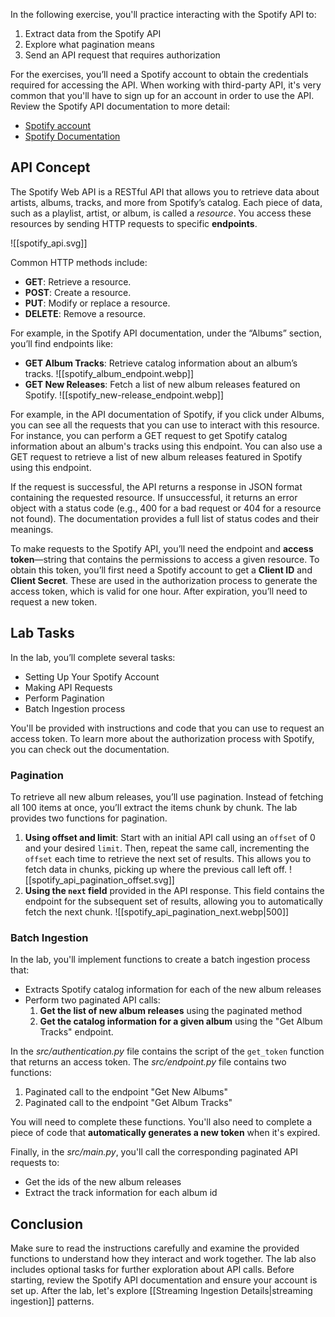In the following exercise, you'll practice interacting with the Spotify API to:
1. Extract data from the Spotify API
2. Explore what pagination means
3. Send an API request that requires authorization

For the exercises, you’ll need a Spotify account to obtain the credentials required for accessing the API. When working with third-party API, it's very common that you'll have to sign up for an account in order to use the API. Review the Spotify API documentation to more detail:
- [Spotify account](https://developer.spotify.com/)
- [Spotify Documentation](https://developer.spotify.com/documentation/web-api)

## API Concept

The Spotify Web API is a RESTful API that allows you to retrieve data about artists, albums, tracks, and more from Spotify’s catalog. Each piece of data, such as a playlist, artist, or album, is called a *resource*. You access these resources by sending HTTP requests to specific **endpoints**. 

![[spotify_api.svg]]

Common HTTP methods include:
- **GET**: Retrieve a resource.
- **POST**: Create a resource.
- **PUT**: Modify or replace a resource.
- **DELETE**: Remove a resource.

For example, in the Spotify API documentation, under the “Albums” section, you’ll find endpoints like:
- **GET Album Tracks**: Retrieve catalog information about an album’s tracks.
	![[spotify_album_endpoint.webp]]
- **GET New Releases**: Fetch a list of new album releases featured on Spotify.
	![[spotify_new-release_endpoint.webp]]

For example, in the API documentation of Spotify, if you click under Albums, you can see all the requests that you can use to interact with this resource. For instance, you can perform a GET request to get Spotify catalog information about an album's tracks using this endpoint. You can also use a GET request to retrieve a list of new album releases featured in Spotify using this endpoint.

If the request is successful, the API returns a response in JSON format containing the requested resource. If unsuccessful, it returns an error object with a status code (e.g., 400 for a bad request or 404 for a resource not found). The documentation provides a full list of status codes and their meanings.

To make requests to the Spotify API, you’ll need the endpoint and **access token**—string that contains the permissions to access a given resource. To obtain this token, you’ll first need a Spotify account to get a **Client ID** and **Client Secret**. These are used in the authorization process to generate the access token, which is valid for one hour. After expiration, you’ll need to request a new token.

## Lab Tasks

In the lab, you’ll complete several tasks:
- Setting Up Your Spotify Account
- Making API Requests
- Perform Pagination
- Batch Ingestion process

You'll be provided with instructions and code that you can use to request an access token. To learn more about the authorization process with Spotify, you can check out the documentation. 

### Pagination

To retrieve all new album releases, you’ll use pagination. Instead of fetching all 100 items at once, you’ll extract the items chunk by chunk. The lab provides two functions for pagination.

1. **Using offset and limit**: Start with an initial API call using an `offset` of 0 and your desired `limit`. Then, repeat the same call, incrementing the `offset` each time to retrieve the next set of results. This allows you to fetch data in chunks, picking up where the previous call left off.
	![[spotify_api_pagination_offset.svg]]
2. **Using the `next` field** provided in the API response. This field contains the endpoint for the subsequent set of results, allowing you to automatically fetch the next chunk.
	![[spotify_api_pagination_next.webp|500]]

### Batch Ingestion 

In the lab, you'll implement functions to create a batch ingestion process that:

- Extracts Spotify catalog information for each of the new album releases
- Perform two paginated API calls:
	1. **Get the list of new album releases** using the paginated method
	2. **Get the catalog information for a given album** using the "Get Album Tracks" endpoint.

In the *src/authentication.py* file contains the script of the `get_token` function that returns an access token. The *src/endpoint.py* file contains two functions:
1. Paginated call to the endpoint "Get New Albums"
2. Paginated call to the endpoint "Get Album Tracks"

You will need to complete these functions. You'll also need to complete a piece of code that **automatically generates a new token** when it's expired. 

Finally, in the *src/main.py*, you'll call the corresponding paginated API requests to:
- Get the ids of the new album releases
- Extract the track information for each album id

## Conclusion

Make sure to read the instructions carefully and examine the provided functions to understand how they interact and work together. The lab also includes optional tasks for further exploration about API calls. Before starting, review the Spotify API documentation and ensure your account is set up. After the lab, let's explore [[Streaming Ingestion Details|streaming ingestion]] patterns.